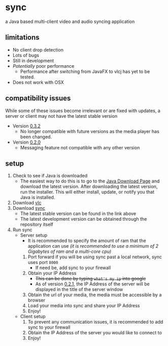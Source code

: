 # sync
a Java based multi-client video and audio syncing application

## limitations
* No client drop detection
* Lots of bugs
* Still in development
* _Potentially_ poor performance
	* Performance after switching from JavaFX to vlcj has yet to be tested.
* Does not work with OSX

## compatibility issues
While some of these issues become irrelevant or are fixed with updates, a server or client may not have the latest stable version

* Version [0.3.2](https://github.com/ajchili/sync/releases/tag/0.3.2)
    * No longer compatible with future versions as the media player has been changed.
* Version [0.2.0](https://github.com/ajchili/sync/releases/tag/0.2.0)
	* Messaging feature not compatible with any other version
	
## setup
1. Check to see if Java is downloaded
	* The easiest way to do this is to go to the [Java Download Page](https://www.java.com/en/download/) and download the latest version. After downloading the latest version, run the installer. This will either install, update, or notify  you that Java is installed.
2. Download [vlc](http://www.videolan.org/vlc/index.html)
3. Download [sync](https://www.github.com/ajchili/sync/releases)
	* The latest stable version can be found in the link above
	* The latest development version can be obtained through the repository itself
4. Run sync
	* Server setup
		* It is recommended to specify the amount of ram that the application can use _(it is recommended to use a minimum of 2 Gigabytes of ram and a multi-core cpu)_
		1. Port forward if you will be using sync past a local network, sync uses port `8000`
			* If need be, add sync to your firewall
		2. Obtain your IP Address
			* ~~This can be done by typing `what's my ip` into google~~
			* As of version [0.2.1](https://github.com/ajchili/sync/releases/tag/0.2.1), the IP Address of the server will be displayed in the title of the server window
		3. Obtain the url of your media, the media must be accessible by a browser
		4. Load your media into sync and share your IP Address
		5. Enjoy!
	* Client setup
		1. To prevent any communication issues, it is recommended to add sync to your firewall
		2. Obtain the IP Address of the server you would like to connect to
		3. Enjoy!
